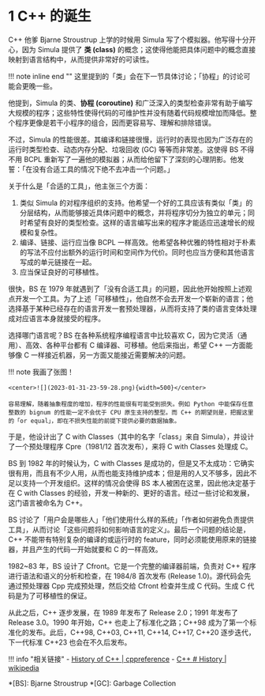 # 1 C++ 的诞生

C++ 他爹 Bjarne Stroustrup 上学的时候用 Simula 写了个模拟器。他写得十分开心，因为 Simula 提供了 **类 (class)** 的概念；这使得他能把具体问题中的概念直接映射到语言结构中，从而提供非常好的可读性。

!!! note inline end ""
    这里提到的「类」会在下一节具体讨论；「协程」的讨论可能会更晚一些。

他提到，Simula 的类、**协程 (coroutine)** 和广泛深入的类型检查非常有助于编写大规模的程序；这些特性使得代码的可维护性并没有随着代码规模增加而降低。整个程序更像是若干小程序的组合，因而更容易写、理解和排除错误。

不过，Simula 的性能很差。其编译和链接很慢，运行时的表现也因为广泛存在的运行时类型检查、动态内存分配、垃圾回收 (GC) 等等而非常差。这使得 BS 不得不用 BCPL 重新写了一遍他的模拟器；从而给他留下了深刻的心理阴影。他发誓：「在没有合适工具的情况下绝不去冲击一个问题。」

关于什么是「合适的工具」，他主张三个方面：

1. 类似 Simula 的对程序组织的支持。他希望一个好的工具应该有类似「类」的分层结构，从而能够接近具体问题中的概念，并将程序切分为独立的单元；同时希望有良好的类型检查。这样的语言编写出来的程序才能适应迅速增长的规模和复杂性。
2. 编译、链接、运行应当像 BCPL 一样高效。他希望各种优雅的特性相对于朴素的写法不应付出额外的运行时间和空间作为代价。同时也应当方便和其他语言写成的单元链接在一起。
3. 应当保证良好的可移植性。

很快，BS 在 1979 年就遇到了「没有合适工具」的问题，因此他开始按照上述观点开发一个工具。为了上述「可移植性」，他自然不会去开发一个崭新的语言；他选择基于某种已经存在的语言开发一套预处理器，从而将支持了类的语言变体处理成对应语言本身就接受的程序。

选择哪门语言呢？BS 在各种系统程序编程语言中比较喜欢 C，因为它灵活（通用）、高效、各种平台都有 C 编译器、可移植。他后来指出，希望 C++ 一方面能够像 C 一样接近机器，另一方面又能接近需要解决的问题。

!!! note
    我画了张图！

    <center>![](2023-01-31-23-59-28.png){width=500}</center>

    容易理解，随着抽象程度的增加，程序的性能很有可能受到损失。例如 Python 中能保存任意整数的 bignum 的性能一定不会优于 CPU 原生支持的整型。而 C++ 的期望则是，把握这里的「or equal」，即在不损失性能的前提下提供必要的数据抽象。

于是，他设计出了 C with Classes（其中的名字「class」来自 Simula），并设计了一个预处理程序 Cpre（1981/12 首次发布），来将 C with Classes 处理成 C。

BS 到 1982 年的时候认为，C with Classes 是成功的，但是又不太成功：它确实很有用，而且有不少人用，从而也能支持维护成本；但是用的人又不够多，因此不足以支持一个开发组织。这样的情况会使得 BS 本人被困在这里，因此他决定基于在 C with Classes 的经验，开发一种新的、更好的语言。经过一些讨论和发展，这门语言被命名为 C++。

BS  讨论了「用户会是哪些人」「他们使用什么样的系统」「作者如何避免负责提供工具」，从而讨论「这些问题将如何影响语言的定义」。最后一个问题的结论是，C++ 不能带有特别复杂的编译的或运行时的 feature，同时必须能使用原来的链接器，并且产生的代码一开始就要和 C 的一样高效。

1982~83 年，BS 设计了 Cfront。它是一个完整的编译器前端，负责对 C++ 程序进行语法和语义的分析和检查，在 1984/8 首次发布 (Release 1.0)。源代码会先通过预处理器 Cpp 完成预处理，然后交给 Cfront 检查并生成 C 代码。生成 C 代码是为了可移植性的保证。

从此之后，C++ 逐步发展，在 1989 年发布了 Release 2.0；1991 年发布了 Release 3.0。1990 年开始，C++ 也走上了标准化之路；C++98 成为了第一个标准化的发布。此后，C++98, C++03, C++11, C++14, C++17, C++20 逐步迭代，下一代标准 C++23 也会在不久后发布。

!!! info "相关链接"
    - [History of C++ | cppreference](https://en.cppreference.com/w/cpp/language/history)
    - [C++ # History | wikipedia](https://en.wikipedia.org/wiki/C%2B%2B#History)

*[BS]: Bjarne Stroustrup
*[GC]: Garbage Collection